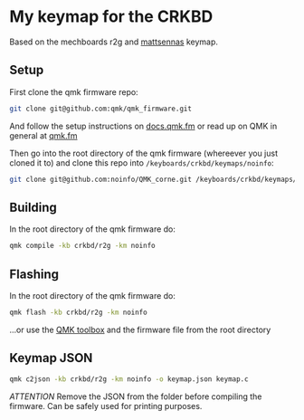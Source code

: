 # My keymap for the CRKBD

Based on the mechboards r2g and [mattsennas](https://github.com/Mattsenna/QMK_corne) keymap.

## Setup

First clone the qmk firmware repo:
```sh
git clone git@github.com:qmk/qmk_firmware.git
```

And follow the setup instructions on [docs.qmk.fm](https://docs.qmk.fm/#/newbs) or read up on QMK in general at [qmk.fm](https://qmk.fm/)

Then go into the root directory of the qmk firmware (whereever you just cloned it to) and clone this repo into `/keyboards/crkbd/keymaps/noinfo`:
```sh
git clone git@github.com:noinfo/QMK_corne.git /keyboards/crkbd/keymaps/noinfo
```

## Building

In the root directory of the qmk firmware do:

```sh
qmk compile -kb crkbd/r2g -km noinfo
```

## Flashing

In the root directory of the qmk firmware do:

```sh
qmk flash -kb crkbd/r2g -km noinfo
```

...or use the [QMK toolbox](https://github.com/qmk/qmk_toolbox) and the firmware file from the root directory
## Keymap JSON

```sh
qmk c2json -kb crkbd/r2g -km noinfo -o keymap.json keymap.c
```

_ATTENTION_ Remove the JSON from the folder before compiling the firmware. Can be safely used for printing purposes.
